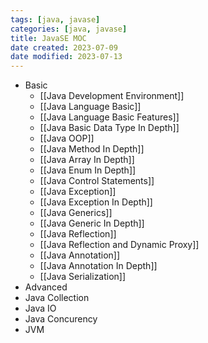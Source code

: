 ```yaml
---
tags: [java, javase]
categories: [java, javase]
title: JavaSE MOC
date created: 2023-07-09
date modified: 2023-07-13
---
```


- Basic
	- [[Java Development Environment]]
	- [[Java Language Basic]]
	- [[Java Language Basic Features]]
	- [[Java Basic Data Type In Depth]]
	- [[Java OOP]]
	- [[Java Method In Depth]]
	- [[Java Array In Depth]]
	- [[Java Enum In Depth]]
	- [[Java Control Statements]]
	- [[Java Exception]]
	- [[Java Exception In Depth]]
	- [[Java Generics]]
	- [[Java Generic In Depth]]
	- [[Java Reflection]]
	- [[Java Reflection and Dynamic Proxy]]
	- [[Java Annotation]]
	- [[Java Annotation In Depth]]
	- [[Java Serialization]]
- Advanced
- Java Collection
- Java IO
- Java Concurency
- JVM
